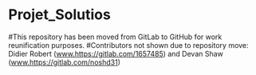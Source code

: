# Projet_Solutios

#This repository has been moved from GitLab to GitHub for work reunification purposes.
#Contributors not shown due to repository move: Didier Robert (www.https://gitlab.com/1657485) and Devan Shaw (www.https://gitlab.com/noshd31)
